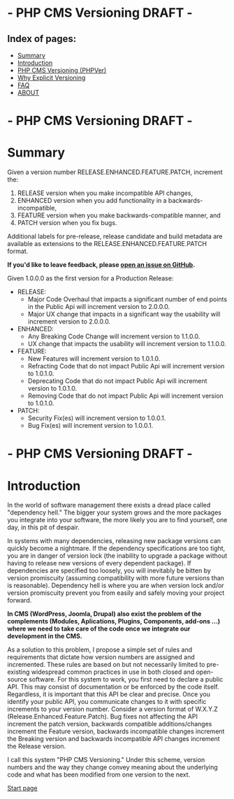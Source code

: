 # - PHP CMS Versioning DRAFT -

Index of pages:
---------------

* [Summary](/README.md#Summary)
* [Introduction](/README.md#Introduction)
* [PHP CMS Versioning (PHPVer)](/VERSIONING.md)
* [Why Explicit Versioning](/WHY.md)
* [FAQ](/FAQ.md)
* [ABOUT](/ABOUT.md)

# - PHP CMS Versioning DRAFT -


# <a name="Summary"></a>Summary

Given a version number RELEASE.ENHANCED.FEATURE.PATCH, increment the:

1. RELEASE version when you make incompatible API changes,
1. ENHANCED version when you add functionality in a backwards-incompatible,
1. FEATURE version when you make backwards-compatible manner, and
1. PATCH version when you fix bugs.

Additional labels for pre-release, release candidate and build metadata are available as extensions to the RELEASE.ENHANCED.FEATURE.PATCH format.

**If you'd like to leave feedback, please [open an issue on GitHub](https://github.com/colomet/php-cms-versioning/issues).**

Given 1.0.0.0 as the first version for a Production Release:

* RELEASE:
  * Major Code Overhaul that impacts a significant number of end points in the Public Api will increment version to 2.0.0.0.
  * Major UX change that impacts in a significant way the usability will increment version to 2.0.0.0.
* ENHANCED:
  * Any Breaking Code Change will increment version to 1.1.0.0.
  * UX change that impacts the usability will increment version to 1.1.0.0.  
* FEATURE:
  * New Features will increment version to 1.0.1.0.
  * Refracting Code that do not impact Public Api will increment version to 1.0.1.0.
  * Deprecating Code that do not impact Public Api will increment version to 1.0.1.0.
  * Removing Code that do not impact Public Api will increment version to 1.0.1.0.
* PATCH:
  * Security Fix(es) will increment version to 1.0.0.1.
  * Bug Fix(es) will increment version to 1.0.0.1.
  
# - PHP CMS Versioning DRAFT -  

# <a name="Introduction"></a>Introduction

In the world of software management there exists a dread place called "dependency hell." The bigger your system grows and the more packages you integrate into your software, the more likely you are to find yourself, one day, in this pit of despair.

In systems with many dependencies, releasing new package versions can quickly become a nightmare. If the dependency specifications are too tight, you are in danger of version lock (the inability to upgrade a package without having to release new versions of every dependent package). If dependencies are specified too loosely, you will inevitably be bitten by version promiscuity (assuming compatibility with more future versions than is reasonable).
Dependency hell is where you are when version lock and/or version promiscuity prevent you from easily and safely moving your project forward.

**In CMS (WordPress, Joomla, Drupal) also exist the problem of the complements (Modules, Aplications, Plugins, Components, add-ons ...) where we need to take care of the code once we integrate our development in the CMS.**

As a solution to this problem, I propose a simple set of rules and requirements that dictate how version numbers are assigned and incremented.
These rules are based on but not necessarily limited to pre-existing widespread common practices in use in both closed and open-source software.
For this system to work, you first need to declare a public API. This may consist of documentation or be enforced by the code itself. Regardless, it is important that this API be clear and precise. Once you identify your public API, you communicate changes to it with specific increments to your version number. Consider a version format of W.X.Y.Z (Release.Enhanced.Feature.Patch). Bug fixes not affecting the API increment the patch version, backwards compatible additions/changes increment the Feature version, backwards incompatible changes increment the Breaking version and backwards incompatible API changes increment the Release version.

I call this system "PHP CMS Versioning." Under this scheme, version numbers and the way they change convey meaning about the underlying code and what has been modified from one version to the next.




[Start page](./)
